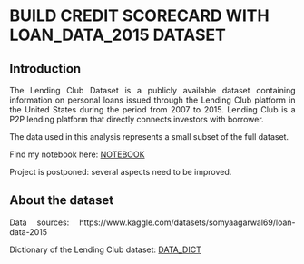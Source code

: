 # BUILD CREDIT SCORECARD WITH LOAN_DATA_2015 DATASET

## Introduction
<p align="justify"> 
  The Lending Club Dataset is a publicly available dataset containing information on personal loans issued through the Lending Club platform in the United States during the period from 2007 to 2015. Lending Club is a P2P lending platform that directly connects investors with borrower.

  The data used in this analysis represents a small subset of the full dataset.

  Find my notebook here: [NOTEBOOK](/notebook/loan_data_2015.ipynb)

  Project is postponed: several aspects need to be improved. 
</p>

## About the dataset
<p align="justify">
  Data sources: https://www.kaggle.com/datasets/somyaagarwal69/loan-data-2015

  Dictionary of the Lending Club dataset: [DATA_DICT](/docs/LCDataDictionary.xlsx)
</p>